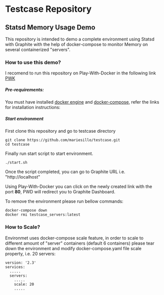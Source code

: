 # Testcase Repository

## Statsd Memory Usage Demo

This repository is intended to demo a complete environment using Statsd with Graphite with the help of docker-compose to monitor Memory on several containerized "servers".

### How to use this demo?

I recomend to run this repository on Play-With-Docker in the following link [PWK](https://labs.play-with-docker.com)

##### **Pre-requirements:**

You must have installed [docker engine](https://docs.docker.com/install/) and [docker-compose](https://docs.docker.com/compose/install/), refer the links for installation instructions:

##### Start environment

First clone this repository and go to testcase directory

```
git clone https://github.com/mariesillo/testcase.git
cd testcase
```

Finally run start script to start environment.

```
./start.sh
```

Once the script completed, you can go to Graphite URL i.e. "http://localhost"

Using Play-With-Docker you can click on the newly created link with the port **80**, PWD will redirect you to Graphite Dashboard.

To remove the environment please run bellow commands:

```
docker-compose down
docker rmi testcase_servers:latest   
```

### How to Scale?

Environmet uses docker-compose scale feature, in order to scale to different amount of "server" containers (default 6 containers) please tear down the environment and modify docker-compose.yaml file scale property, i.e. 20 servers:

```
version: '2.3'
services:
  .....
  servers:
    .....
    scale: 20
    .....
```
